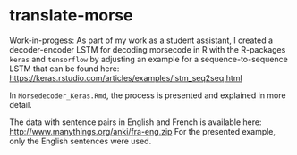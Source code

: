 # translate-morse

Work-in-progess: As part of my work as a student assistant, I created a decoder-encoder LSTM for decoding morsecode in R with the R-packages `keras` and `tensorflow` by adjusting an example for a sequence-to-sequence LSTM that can be found here: https://keras.rstudio.com/articles/examples/lstm_seq2seq.html

In `Morsedecoder_Keras.Rmd`, the process is presented and explained in more detail. 

The data with sentence pairs in English and French is available here: http://www.manythings.org/anki/fra-eng.zip 
For the presented example, only the English sentences were used. 
